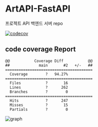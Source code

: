 # ArtAPI-FastAPI
프로젝트 API 백엔드 서버 repo

[![codecov](https://codecov.io/gh/robert-min/ArtAPI-FastAPI/graph/badge.svg?token=2MUZJH61VC)](https://codecov.io/gh/robert-min/ArtAPI-FastAPI)

## code coverage Report

```
@@           Coverage Diff           @@
##             main       #2   +/-   ##
=======================================
  Coverage        ?   94.27%           
=======================================
  Files           ?       16           
  Lines           ?      262           
  Branches        ?        0           
=======================================
  Hits            ?      247           
  Misses          ?       15           
  Partials        ?        0           
```

![graph](https://codecov.io/gh/robert-min/ArtAPI-FastAPI/graphs/tree.svg?token=2MUZJH61VC)
